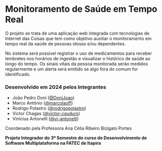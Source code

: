 # Monitoramento de Saúde em Tempo Real
O projeto se trata de uma aplicação web integrada com tecnologias de Internet das Coisas que tem como objetivo auxiliar o monitoramento em tempo real da saúde de pessoas idosas e/ou dependentes.

No sistema será possível registrar o uso de medicamentos para receber lembretes nos horários de ingestão e visualizar o histórico de saúde ao longo do tempo. Os sinais vitais da pessoa monitorada serão medidos regularmente e um alerta será emitido se algo fora do comum for identificado.

### Desenvolvido em 2024 pelos Integrantes
- João Pedro Doni ([@DoniJoao](https://github.com/DoniJoao))
- Marco Antônio ([@marcolaoff](https://github.com/marcolaoff))
- Rodrigo Polastro ([@rodrigopolastro](https://github.com/rodrigopolastro))
- Victor Chagas ([@victor-cauduro](https://github.com/victor-cauduro))
- Vinícius Antonelli ([@vi-antonelli](https://github.com/vi-antonelli))

Coordenado pela Professora Ana Célia Ribeiro Bizigato Portes

**Projeto Integrador do 3º Semestre do curso de Desenvolvimento de Software Multiplataforma na FATEC de Itapira**

